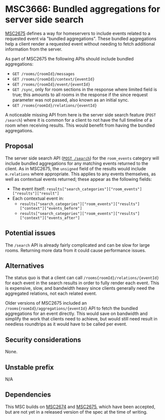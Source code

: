 # MSC3666: Bundled aggregations for server side search

[MSC2675](https://github.com/matrix-org/matrix-doc/pull/2675) defines a way for
homeservers to include events related to a requested event via "bundled aggregations".
These bundled aggregations help a client render a requested event without needing
to fetch additional information from the server.

As part of MSC2675 the following APIs should include bundled aggregations:

* `GET /rooms/{roomId}/messages`
* `GET /rooms/{roomId}/context/{eventId}`
* `GET /rooms/{roomId}/event/{eventId}`
* `GET /sync`, only for room sections in the response where limited field is true;
  this amounts to all rooms in the response if the since request parameter was
  not passed, also known as an initial sync.
* `GET /rooms{roomId}/relations/{eventId}`

A noticeable missing API from here is the server side search feature (`POST /search`)
where it is common for a client to not have the full timeline of a room when
receiving results. This would benefit from having the bundled aggregations.


## Proposal

The server side search API ([`POST /search`](https://spec.matrix.org/v1.2/client-server-api/#post_matrixclientv3search))
for the `room_events` category will
include bundled aggregations for any matching events returned to the client.
As in MSC2675, the `unsigned` field of the results would include `m.relations` where
appropriate. This applies to any events themselves, as well as contextual events
returned; these appear as the following fields:

* The event itself: `results["search_categories"]["room_events"]["results"]["result"]`
* Each contextual event in:
  * `results["search_categories"]["room_events"]["results"]["context"]["events_before"]`
  * `results["search_categories"]["room_events"]["results"]["context"]["events_after"]`


## Potential issues

The `/search` API is already fairly complicated and can be slow for large rooms.
Returning more data from it could cause performance issues.


## Alternatives

The status quo is that a client can call `/rooms{roomId}/relations/{eventId}` for
each event in the search results in order to fully render each event. This is
expensive, slow, and bandwidth heavy since clients generally need the aggregated
relations, not each related event.

Older versions of MSC2675 included an `/rooms{roomId}/aggregations/{eventId}` API
to fetch the bundled aggregations for an event directly. This would save on bandwidth
and simplify the work that clients need to achieve, but would still need result
in needless roundtrips as it would have to be  called per event.


## Security considerations

None.


## Unstable prefix

N/A


## Dependencies

This MSC builds on [MSC2674](https://github.com/matrix-org/matrix-doc/pull/2674)
and [MSC2675](https://github.com/matrix-org/matrix-doc/pull/2675), which have
been accepted, but are not yet in a released version of the spec at the time of
writing.
